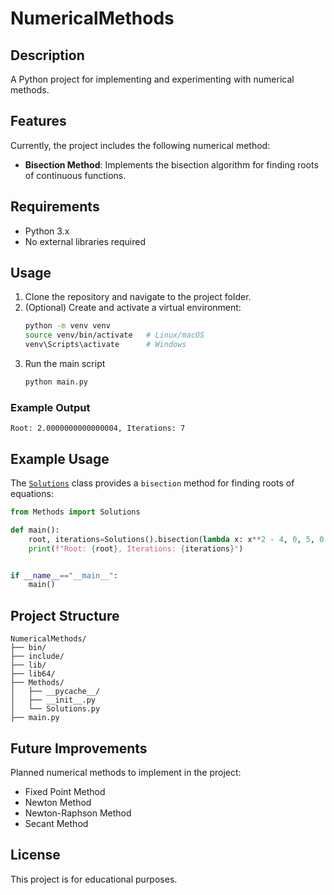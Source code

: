 # NumericalMethods

## Description
A Python project for implementing and experimenting with numerical methods.

## Features
Currently, the project includes the following numerical method:

- **Bisection Method**: Implements the bisection algorithm for finding roots of continuous functions.

## Requirements
- Python 3.x
- No external libraries required

## Usage

1. Clone the repository and navigate to the project folder.
2. (Optional) Create and activate a virtual environment:
    ```bash
    python -m venv venv
    source venv/bin/activate   # Linux/macOS
    venv\Scripts\activate      # Windows
    ```
3. Run the main script
    ```bash
    python main.py
    ```
### Example Output
```text
Root: 2.0000000000000004, Iterations: 7
```
## Example Usage

The [`Solutions`](Methods/Solutions.py#L4) class provides a `bisection` method for finding roots of equations:

```python
from Methods import Solutions

def main():
    root, iterations=Solutions().bisection(lambda x: x**2 - 4, 0, 5, 0.01, 100)
    print(f"Root: {root}, Iterations: {iterations}")


if __name__=="__main__":
    main()
```

## Project Structure
```plaintext
NumericalMethods/
├── bin/
├── include/
├── lib/
├── lib64/
├── Methods/
│   ├── __pycache__/
│   ├── __init__.py
│   └── Solutions.py
├── main.py

```

## Future Improvements
Planned numerical methods to implement in the project:
* Fixed Point Method
* Newton Method
* Newton-Raphson Method
* Secant Method

## License

This project is for educational purposes.